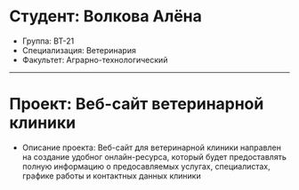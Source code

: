# Студент: Волкова Алёна
- Группа: ВТ-21
- Специализация: Ветеринария
- Факультет: Аграрно-технологический
---
   # Проект: Веб-сайт ветеринарной клиники
- Описание проекта: Веб-сайт для ветеринарной клиники направлен на создание удобног онлайн-ресурса, который будет предоставлять полную информацию о предосавляемых услугах, специалистах, графике работы и контактных данных клиники

